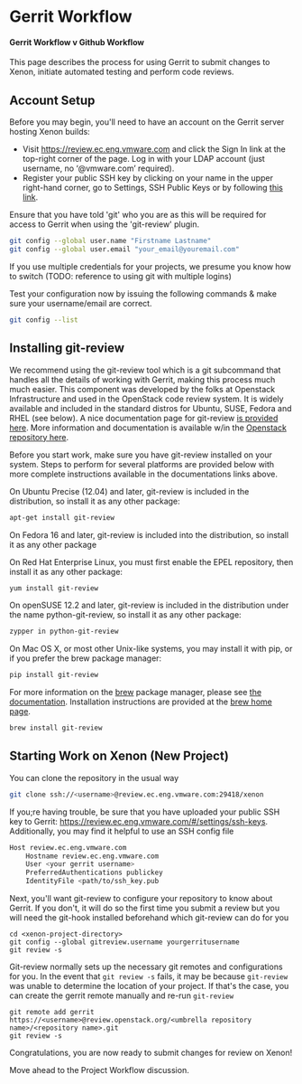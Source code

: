 # Gerrit Workflow

#### Gerrit Workflow v Github Workflow

This page describes the process for using Gerrit to submit changes to Xenon, initiate automated testing and perform code reviews.
 
## Account Setup

Before you may begin, you'll need to have an account on the Gerrit server hosting Xenon builds:

* Visit https://review.ec.eng.vmware.com and click the Sign In link at the top-right corner of the page. Log in with your LDAP account (just username, no ‘@vmware.com’ required).
* Register your public SSH key by clicking on your name in the upper right-hand corner, go to Settings, SSH Public Keys or by following [this link](https://review.ec.eng.vmware.com/#/settings/ssh-keys).

Ensure that you have told 'git' who you are as this will be required for access to Gerrit when using the 'git-review' plugin.

```sh
git config --global user.name "Firstname Lastname"
git config --global user.email "your_email@youremail.com"
```

If you use multiple credentials for your projects, we presume you know how to switch (TODO: reference to using git with multiple logins)

Test your configuration now by issuing the following commands & make sure your username/email are correct.  

```sh
git config --list
```

## Installing git-review
We recommend using the git-review tool which is a git subcommand that handles all the details of working with Gerrit, making this process much much easier.  This component was developed by the folks at Openstack Infrastructure and used in the OpenStack code review system. It is widely available and included in the standard distros for Ubuntu, SUSE, Fedora and RHEL (see below).  A nice documentation page for git-review [is provided here](https://www.mediawiki.org/wiki/Gerrit/git-review).  More information and documentation is available w/in the [Openstack repository here](http://git.openstack.org/cgit/openstack-infra/git-review/tree/README.rst).
 
 Before you start work, make sure you have git-review installed on your system.  Steps to perform for several platforms are provided below with more complete instructions available in the documentations links above.
 
On Ubuntu Precise (12.04) and later, git-review is included in the distribution, so install it as any other package:

```sh
apt-get install git-review
```

On Fedora 16 and later, git-review is included into the distribution, so install it as any other package

On Red Hat Enterprise Linux, you must first enable the EPEL repository, then install it as any other package:

```sh
yum install git-review
```

On openSUSE 12.2 and later, git-review is included in the distribution under the name python-git-review, so install it as any other package:

```sh
zypper in python-git-review
```

On Mac OS X, or most other Unix-like systems, you may install it with pip, or if you prefer the brew package manager:

```sh
pip install git-review
```

For more information on the [brew](http://brew.sh/) package manager, please see [the documentation](https://github.com/Homebrew/homebrew).  Installation instructions are provided at the [brew home page](http://brew.sh/).

```sh
brew install git-review
```

## Starting Work on Xenon (New Project)

You can clone the repository in the usual way

```sh
git clone ssh://<username>@review.ec.eng.vmware.com:29418/xenon
```

If you;re having trouble, be sure that you have uploaded your public SSH key to Gerrit: https://review.ec.eng.vmware.com/#/settings/ssh-keys.  Additionally, you may find it helpful to use an SSH config file

```sh
Host review.ec.eng.vmware.com
    Hostname review.ec.eng.vmware.com
    User <your gerrit username>
    PreferredAuthentications publickey
    IdentityFile <path/to/ssh_key.pub
```

Next, you'll want git-review to configure your repository to know about Gerrit.  If you don't, it will do so the first time you submit a review but you will need the git-hook installed beforehand which git-review can do for you

```
cd <xenon-project-directory>
git config --global gitreview.username yourgerritusername
git review -s
```

Git-review normally sets up the necessary git remotes and configurations for you.  In the event that ```git review -s``` fails, it may be because ```git-review``` was unable to determine the location of your project.  If that's the case, you can create the gerrit remote manually and re-run ```git-review```

```
git remote add gerrit https://<username>@review.openstack.org/<umbrella repository name>/<repository name>.git
git review -s
```

Congratulations, you are now ready to submit changes for review on Xenon! 

Move ahead to the Project Workflow discussion.
